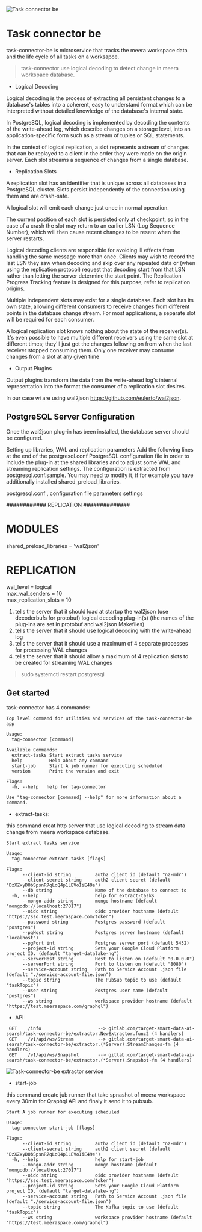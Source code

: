 ![Task connector be](./taskimg.jpg)
# Task connector be
task-connector-be is microservice that tracks the meera workspace data and the life cycle of all tasks on a worksapce.

> task-connector use logical decoding to detect change in meera workspace database.

* Logical Decoding


Logical decoding is the process of extracting all persistent changes to a database's tables into a coherent, easy to understand format 
which can be interpreted without detailed knowledge of the database's internal state.

In PostgreSQL, logical decoding is implemented by decoding the contents of the write-ahead log, which describe changes on a storage 
level, into an application-specific form such as a stream of tuples or SQL statements.

In the context of logical replication, a slot represents a stream of changes that can be replayed to a client in the order 
they were made on the origin server. Each slot streams a sequence of changes from a single database.


* Replication Slots

A replication slot has an identifier that is unique across all databases in a PostgreSQL cluster. Slots persist 
independently of the connection using them and are crash-safe.

A logical slot will emit each change just once in normal operation. 

The current position of each slot is persisted only at checkpoint, so in the case of a crash the slot may return to an earlier LSN (Log Sequence Number), 
which will then cause recent changes to be resent when the server restarts. 

Logical decoding clients are responsible for avoiding ill effects from handling the same message more than once. Clients may wish to record the last LSN they saw when decoding and skip over any repeated data or (when using the replication protocol) request that decoding start from that LSN rather than letting the server determine the start point. The Replication Progress Tracking feature is designed for this purpose, refer to replication origins.

Multiple independent slots may exist for a single database. Each slot has its own state, allowing different consumers to receive changes from different points in the database change stream. For most applications, a separate slot will be required for each consumer.

A logical replication slot knows nothing about the state of the receiver(s). It's even possible to have multiple different receivers using the same slot at different times; they'll just get the changes following on from when the last receiver stopped consuming them. Only one receiver may consume changes from a slot at any given time


* Output Plugins

Output plugins transform the data from the write-ahead log's internal representation into the format the consumer of a replication slot desires.

In our case wi are using  wal2json  https://github.com/eulerto/wal2json.


## PostgreSQL Server Configuration
Once the wal2json plug-in has been installed, the database server should be configured.

Setting up libraries, WAL and replication parameters
Add the following lines at the end of the postgresql.conf PostgreSQL configuration file in order to include the plug-in at the shared libraries and to adjust some WAL and streaming replication settings. The configuration is extracted from postgresql.conf.sample. You may need to modify it, if for example you have additionally installed shared_preload_libraries.

postgresql.conf , configuration file parameters settings

############ REPLICATION ##############
# MODULES
shared_preload_libraries = 'wal2json'   

# REPLICATION
wal_level = logical                     
max_wal_senders = 10                     
max_replication_slots = 10    


1. tells the server that it should load at startup the wal2json (use decoderbufs for protobuf) logical decoding plug-in(s) (the names of the plug-ins are set in protobuf and wal2json Makefiles)
2. tells the server that it should use logical decoding with the write-ahead log
3. tells the server that it should use a maximum of 4 separate processes for processing WAL changes
4. tells the server that it should allow a maximum of 4 replication slots to be created for streaming WAL changes

> sudo systemctl restart postgresql 


## Get started 

task-connector has 4 commands:

```
Top level command for utilities and services of the task-connector-be app

Usage:
  tag-connector [command]

Available Commands:
  extract-tasks Start extract tasks service
  help          Help about any command
  start-job     Start A job runner for executing scheduled
  version       Print the version and exit

Flags:
  -h, --help   help for tag-connector

Use "tag-connector [command] --help" for more information about a command.

```

* extract-tasks:

this command creat http server that use logical decoding to stream data change from meera workspace database.

```
Start extract tasks service

Usage:
  tag-connector extract-tasks [flags]

Flags:
      --client-id string         auth2 client id (default "nz-mdr")
      --client-secret string     auth2 client secret (default "DzXZxyDObSpsnR7qLqQ4p1LEVoIiE49e")
      --db string                Name of the database to connect to
  -h, --help                     help for extract-tasks
      --mongo-addr string        mongo hostname (default "mongodb://localhost:27017")
      --oidc string              oidc provider hostname (default "https://sso.test.meeraspace.com/token")
      --password string          Postgres password (default "postgres")
      --pgHost string            Postgres server hostname (default "localhost")
      --pgPort int               Postgres server port (default 5432)
      --project-id string        Sets your Google Cloud Platform project ID. (default "target-datalake-ng")
      --serverHost string        Host to listen on (default "0.0.0.0")
      --serverPort string        Port to listen on (default "8080")
      --service-account string   Path to Service Account .json file (default "./service-account-file.json")
      --topic string             The PubSub topic to use (default "taskTopic")
      --user string              Postgres user name (default "postgres")
      --ws string                workspace provider hostname (default "https://test.meeraspace.com/graphql")

```

- API

```
 GET    /info                     --> gitlab.com/target-smart-data-ai-searsh/task-connector-be/extractor.NewExtractor.func2 (4 handlers)
 GET    /v1/api/ws/Stream         --> gitlab.com/target-smart-data-ai-searsh/task-connector-be/extractor.(*Server).StreamChanges-fm (4 handlers)
 GET    /v1/api/ws/Snapshot       --> gitlab.com/target-smart-data-ai-searsh/task-connector-be/extractor.(*Server).Snapshot-fm (4 handlers)
```

![Task-connector-be extractor service](./extractor_graph.png)

* start-job

this command create jub runner that take spnashot of meera workspace every 30min for Qraphql APi and finaly it send it to pubsub.

```
Start A job runner for executing scheduled

Usage:
  tag-connector start-job [flags]

Flags:
      --client-id string         auth2 client id (default "nz-mdr")
      --client-secret string     auth2 client secret (default "DzXZxyDObSpsnR7qLqQ4p1LEVoIiE49e")
  -h, --help                     help for start-job
      --mongo-addr string        mongo hostname (default "mongodb://localhost:27017")
      --oidc string              oidc provider hostname (default "https://sso.test.meeraspace.com/token")
      --project-id string        Sets your Google Cloud Platform project ID. (default "target-datalake-ng")
      --service-account string   Path to Service Account .json file (default "./service-account-file.json")
      --topic string             The Kafka topic to use (default "taskTopic")
      --ws string                workspace provider hostname (default "https://test.meeraspace.com/graphql")

```










